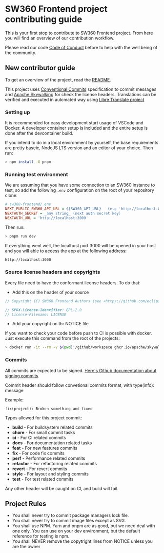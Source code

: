 # SW360 Frontend project contributing guide

This is your first stop to contribute to SW360 Frontend project. From here you will find an overview of our contribution workflow.

Please read our code [Code of Conduct](./CODE_OF_CONDUCT.md) before to help with the well being of the community.

## New contributor guide

To get an overview of the project, read the [README](./README.md).

This project uses [Conventional Commits](https://www.conventionalcommits.org/en/v1.0.0/) specification to commit messages and [Apache Skywalking](https://github.com/apache/skywalking-eyes) for check the license headers.
Translations can be verified and executed in automated way using [Libre Translate project](https://libretranslate.com/)

### Setting up

It is recommended for easy development start usage of VSCode and Docker. A developer container setup is included and the entire setup is done after the devcontainer build.

If you intend to do in a local environment by yourself, the base requirements are pretty baseic, NodeJS LTS version and an editor of your choice. Then run:

```bash
> npm install -G pnpm
```

### Running test environment

We are assuming that you have some connection to an SW360 instance to test, so add the following `.env` configuration on the root of your repository clone:

```ini
# sw360-frontend/.env
NEXT_PUBLIC_SW360_API_URL = ${SW360_API_URL}   (e.g 'http://localhost:8080')
NEXTAUTH_SECRET = _any string_ (next auth secret key)
NEXTAUTH_URL = 'http://localhost:3000'
```

Then run:

```bash
> pnpm run dev
```

If everything went well, the localhost port 3000 will be opened in your host and you will able to access the app at the following address:

```bash
http://localhost:3000
```

### Source license headers and copyrights

Every file need to have the conformant license headers. To do that:

-   Add this on the header of your source

```typescript
// Copyright (C) SW360 Frontend Authors (see <https://github.com/eclipse-sw360/sw360-frontend/blob/main/NOTICE>)

// SPDX-License-Identifier: EPL-2.0
// License-Filename: LICENSE
```

-   Add your copyright on thr NOTICE file

If you want to check your code before push to CI is possible with docker. Just execute this command from the root of the projects:

```bash
> docker run -it --rm -v $(pwd):/github/workspace ghcr.io/apache/skywalking-eyes/ license-eye header check
```

### Commits

All commits are expected to be signed. [Here's Github documentation about signing commits](https://docs.github.com/en/authentication/managing-commit-signature-verification/signing-commits).

Commit header should follow convetional commits format, with type(info): message

Example:

`fix(project): Broken something and fixed`

Types allowed for this project commit:

-   **build** - For buildsystem related commits
-   **chore** - For small commit tasks
-   **ci** - For CI related commits
-   **docs** - For documentation related tasks
-   **feat** - For new features commits
-   **fix** - For code fix commits
-   **perf** - Performance related commits
-   **refactor** - For refactoring related commits
-   **revert** - For revert commits
-   **style** - For layout and styling commits
-   **test** - For test related commits

Any other header will be caught on CI, and build will fail.

## Project Rules

-   You shall never try to commit package managers lock file.
-   You shall never try to commit image files except as SVG.
-   You shall use NPM. Yarn and pnpm are as good, but we need deal with one only. You can use on your dev environment, but the default reference for testing is npm.
-   You shall NEVER remove the copytright lines from NOTICE unless you are the owner
